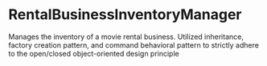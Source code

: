 RentalBusinessInventoryManager
==============================

Manages the inventory of a movie rental business. Utilized inheritance, factory creation pattern, and command behavioral pattern to strictly adhere to the open/closed object-oriented design principle 
